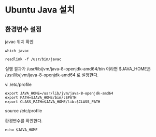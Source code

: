 # Ubuntu Java 설치

## 환경변수 설정

javac 위치 확인
```
which javac

readlink -f /usr/bin/javac
```
실행 결과가 /usr/lib/jvm/java-8-openjdk-amd64/bin 이라면 $JAVA_HOME은 /usr/lib/jvm/java-8-openjdk-amd64 로 설정한다. 


vi /etc/profile
```
export JAVA_HOME=/usr/lib/jvm/java-8-openjdk-amd64
export PATH=$JAVA_HOME/bin/:$PATH
export CLASS_PATH=$JAVA_HOME/lib:$CLASS_PATH
```
source /etc/profile

환경변수를 확인한다.
```
echo $JAVA_HOME
```